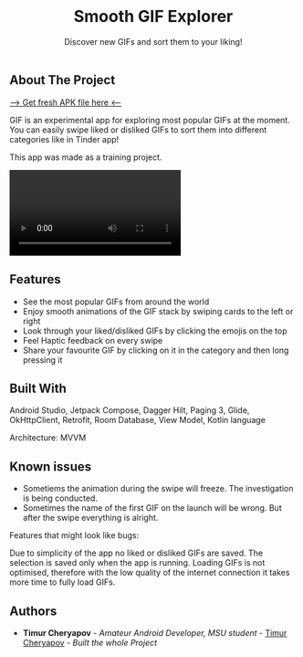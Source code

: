 <br/>
<p align="center">
  <h1 align="center">Smooth GIF Explorer</h1>

  <p align="center">
    Discover new GIFs and sort them to your liking!
    <br/>
    <br/>
  </p>
</p>



## About The Project
[--> Get fresh APK file here <--](GIF.apk)

GIF is an experimental app for exploring most popular GIFs at the moment.
You can easily swipe liked or disliked GIFs to sort them into different categories like in Tinder app!

This app was made as a training project.

![Preview](Preview.webm)

## Features

- See the most popular GIFs from around the world
- Enjoy smooth animations of the GIF stack by swiping cards to the left or right
- Look through your liked/disliked GIFs by clicking the emojis on the top
- Feel Haptic feedback on every swipe
- Share your favourite GIF by clicking on it in the category and then long pressing it

## Built With

Android Studio, Jetpack Compose, Dagger Hilt, Paging 3, Glide, OkHttpClient, Retrofit, Room Database, View Model, Kotlin language

Architecture: MVVM

## Known issues
- Sometiems the animation during the swipe will freeze. The investigation is being conducted.
- Sometimes the name of the first GIF on the launch will be wrong. But after the swipe everything is alright.

Features that might look like bugs:

Due to simplicity of the app no liked or disliked GIFs are saved. The selection is saved only when the app is running.
Loading GIFs is not optimised, therefore with the low quality of the internet connection it takes more time to fully load GIFs.

## Authors

* **Timur Cheryapov** - *Amateur Android Developer, MSU student* - [Timur Cheryapov](https://github.com/Timur-Cheryapov) - *Built the whole Project*
